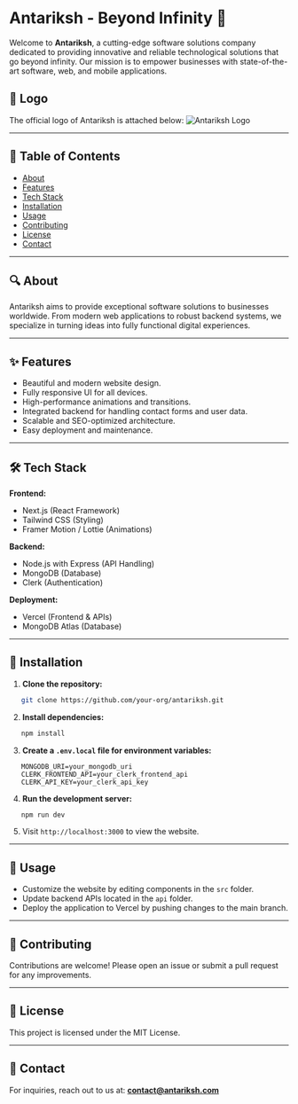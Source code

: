 # Antariksh - Beyond Infinity 🚀

Welcome to **Antariksh**, a cutting-edge software solutions company dedicated to providing innovative and reliable technological solutions that go beyond infinity. Our mission is to empower businesses with state-of-the-art software, web, and mobile applications.

## 🌟 Logo
The official logo of Antariksh is attached below:
![Antariksh Logo](./Antariksh%20Information%20Technology%20FINAL%20LOGO.png)

---

## 📖 Table of Contents
- [About](#about)
- [Features](#features)
- [Tech Stack](#tech-stack)
- [Installation](#installation)
- [Usage](#usage)
- [Contributing](#contributing)
- [License](#license)
- [Contact](#contact)

---

## 🔍 About
Antariksh aims to provide exceptional software solutions to businesses worldwide. From modern web applications to robust backend systems, we specialize in turning ideas into fully functional digital experiences.

---

## ✨ Features
- Beautiful and modern website design.
- Fully responsive UI for all devices.
- High-performance animations and transitions.
- Integrated backend for handling contact forms and user data.
- Scalable and SEO-optimized architecture.
- Easy deployment and maintenance.

---

## 🛠️ Tech Stack
**Frontend:**
- Next.js (React Framework)
- Tailwind CSS (Styling)
- Framer Motion / Lottie (Animations)

**Backend:**
- Node.js with Express (API Handling)
- MongoDB (Database)
- Clerk (Authentication)

**Deployment:**
- Vercel (Frontend & APIs)
- MongoDB Atlas (Database)

---

## 🚀 Installation
1. **Clone the repository:**
```bash
   git clone https://github.com/your-org/antariksh.git
```
2. **Install dependencies:**
```bash
   npm install
```
3. **Create a `.env.local` file for environment variables:**
```env
   MONGODB_URI=your_mongodb_uri
   CLERK_FRONTEND_API=your_clerk_frontend_api
   CLERK_API_KEY=your_clerk_api_key
```
4. **Run the development server:**
```bash
   npm run dev
```
5. Visit `http://localhost:3000` to view the website.

---

## 📌 Usage
- Customize the website by editing components in the `src` folder.
- Update backend APIs located in the `api` folder.
- Deploy the application to Vercel by pushing changes to the main branch.

---

## 🤝 Contributing
Contributions are welcome! Please open an issue or submit a pull request for any improvements.

---

## 📄 License
This project is licensed under the MIT License.

---

## 📧 Contact
For inquiries, reach out to us at: **contact@antariksh.com**
